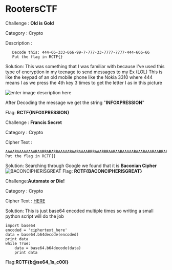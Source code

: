 # RootersCTF

Challenge : **Old is Gold**

Category :  Crypto

Description : 
 

       Decode this: 444-66-333-666-99-7-777-33-7777-7777-444-666-66  
       Put the flag in RCTF{}
Solution:
This was something that I was familiar with because I've used this type of encryption in my teenage to send messages to my Ex (LOL) 
This is like the keypad of an old mobile phone like the Nokia 3310 where 444 means I as we press the 4th key 3 times to get the letter I as in this picture


![enter image description here](https://www.dcode.fr/tools/phone-keypad/images/keypad.png)


After Decoding the message we get the string "**INFOXPRESSION**"

Flag: **RCTF{INFOXPRESSION}**

Challenge : **Francis Secret**

Category :  Crypto

Cipher Text : 

    AAAABAAAAAAAABAABBABABBAAAAABAABAAAABBBAAABBBAABAABAAAAABAAABAAABAABBABAAAAAABAAAAAAABAABA
    Put the flag in RCTF{}
 Solution:
Searching through Google we found that it is **Baconian Cipher**
![BACONCIPHERISGREAT](https://i.imgur.com/CaVEGuK.png)
Flag: **RCTF{BACONCIPHERISGREAT}**

Challenge:**Automate or Die!**

Category :  Crypto

Cipher Text : [HERE](http://rootersctf.in/files/26e32edd4675187ecdb8a0780d86bb76/automate_or_die.txt)

Solution:
This is just base64 encoded multiple times so writing a small python script will do the job

    import base64
    encoded = 'ciphertext_here'
    data = base64.b64decode(encoded)
    print data
    while True:
    	data = base64.b64decode(data)
    	print data
Flag:**RCTF{b@se64_1s_c00l}**




